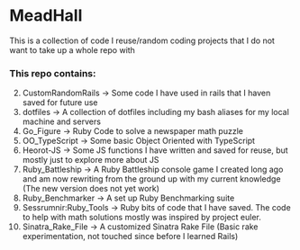 MeadHall
========

This is a collection of code I reuse/random coding projects that I do not want to take up a whole repo with

### This repo contains:

2. CustomRandomRails -> Some code I have used in rails that I haven saved for future use
2. dotfiles -> A collection of dotfiles including my bash aliases for my local machine and servers
2. Go_Figure -> Ruby Code to solve a newspaper math puzzle
3. OO_TypeScript -> Some basic Object Oriented with TypeScript
2. Heorot-JS -> Some JS functions I have written and saved for reuse, but mostly just to explore more about JS
2. Ruby_Battleship -> A Ruby Battleship console game I created long ago and am now rewriting from the ground up with my current knowledge (The new version does not yet work)
2. Ruby_Benchmarker -> A set up Ruby Benchmarking suite
2. Sessrumnir:Ruby_Tools -> Ruby bits of code that I have saved. The code to help with math solutions mostly was inspired by project euler.
2. Sinatra_Rake_File -> A customized Sinatra Rake File (Basic rake experimentation, not touched since before I learned Rails)




